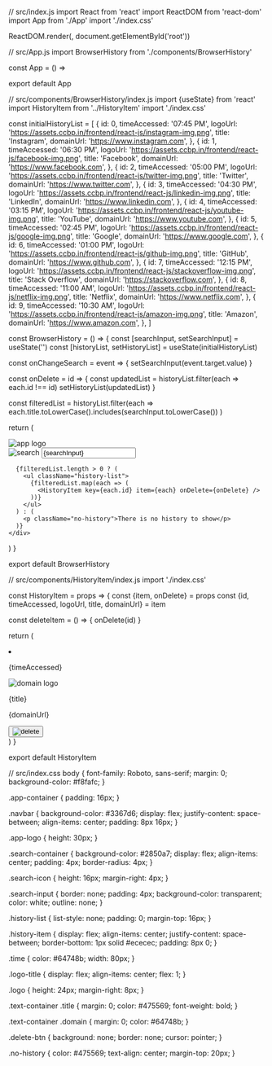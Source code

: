 // src/index.js
import React from 'react'
import ReactDOM from 'react-dom'
import App from './App'
import './index.css'

ReactDOM.render(<App />, document.getElementById('root'))

// src/App.js
import BrowserHistory from './components/BrowserHistory'

const App = () => <BrowserHistory />

export default App

// src/components/BrowserHistory/index.js
import {useState} from 'react'
import HistoryItem from '../HistoryItem'
import './index.css'

const initialHistoryList = [
  {
    id: 0,
    timeAccessed: '07:45 PM',
    logoUrl: 'https://assets.ccbp.in/frontend/react-js/instagram-img.png',
    title: 'Instagram',
    domainUrl: 'https://www.instagram.com',
  },
  {
    id: 1,
    timeAccessed: '06:30 PM',
    logoUrl: 'https://assets.ccbp.in/frontend/react-js/facebook-img.png',
    title: 'Facebook',
    domainUrl: 'https://www.facebook.com',
  },
  {
    id: 2,
    timeAccessed: '05:00 PM',
    logoUrl: 'https://assets.ccbp.in/frontend/react-js/twitter-img.png',
    title: 'Twitter',
    domainUrl: 'https://www.twitter.com',
  },
  {
    id: 3,
    timeAccessed: '04:30 PM',
    logoUrl: 'https://assets.ccbp.in/frontend/react-js/linkedin-img.png',
    title: 'LinkedIn',
    domainUrl: 'https://www.linkedin.com',
  },
  {
    id: 4,
    timeAccessed: '03:15 PM',
    logoUrl: 'https://assets.ccbp.in/frontend/react-js/youtube-img.png',
    title: 'YouTube',
    domainUrl: 'https://www.youtube.com',
  },
  {
    id: 5,
    timeAccessed: '02:45 PM',
    logoUrl: 'https://assets.ccbp.in/frontend/react-js/google-img.png',
    title: 'Google',
    domainUrl: 'https://www.google.com',
  },
  {
    id: 6,
    timeAccessed: '01:00 PM',
    logoUrl: 'https://assets.ccbp.in/frontend/react-js/github-img.png',
    title: 'GitHub',
    domainUrl: 'https://www.github.com',
  },
  {
    id: 7,
    timeAccessed: '12:15 PM',
    logoUrl: 'https://assets.ccbp.in/frontend/react-js/stackoverflow-img.png',
    title: 'Stack Overflow',
    domainUrl: 'https://stackoverflow.com',
  },
  {
    id: 8,
    timeAccessed: '11:00 AM',
    logoUrl: 'https://assets.ccbp.in/frontend/react-js/netflix-img.png',
    title: 'Netflix',
    domainUrl: 'https://www.netflix.com',
  },
  {
    id: 9,
    timeAccessed: '10:30 AM',
    logoUrl: 'https://assets.ccbp.in/frontend/react-js/amazon-img.png',
    title: 'Amazon',
    domainUrl: 'https://www.amazon.com',
  },
]

const BrowserHistory = () => {
  const [searchInput, setSearchInput] = useState('')
  const [historyList, setHistoryList] = useState(initialHistoryList)

  const onChangeSearch = event => {
    setSearchInput(event.target.value)
  }

  const onDelete = id => {
    const updatedList = historyList.filter(each => each.id !== id)
    setHistoryList(updatedList)
  }

  const filteredList = historyList.filter(each =>
    each.title.toLowerCase().includes(searchInput.toLowerCase())
  )

  return (
    <div className="app-container">
      <nav className="navbar">
        <img
          src="https://assets.ccbp.in/frontend/react-js/history-website-logo-img.png"
          alt="app logo"
          className="app-logo"
        />
        <div className="search-container">
          <img
            src="https://assets.ccbp.in/frontend/react-js/search-img.png"
            alt="search"
            className="search-icon"
          />
          <input
            type="search"
            value={searchInput}
            onChange={onChangeSearch}
            placeholder="Search history"
            className="search-input"
          />
        </div>
      </nav>

      {filteredList.length > 0 ? (
        <ul className="history-list">
          {filteredList.map(each => (
            <HistoryItem key={each.id} item={each} onDelete={onDelete} />
          ))}
        </ul>
      ) : (
        <p className="no-history">There is no history to show</p>
      )}
    </div>
  )
}

export default BrowserHistory

// src/components/HistoryItem/index.js
import './index.css'

const HistoryItem = props => {
  const {item, onDelete} = props
  const {id, timeAccessed, logoUrl, title, domainUrl} = item

  const deleteItem = () => {
    onDelete(id)
  }

  return (
    <li className="history-item">
      <p className="time">{timeAccessed}</p>
      <div className="logo-title">
        <img src={logoUrl} alt="domain logo" className="logo" />
        <div className="text-container">
          <p className="title">{title}</p>
          <p className="domain">{domainUrl}</p>
        </div>
      </div>
      <button
        className="delete-btn"
        onClick={deleteItem}
        data-testid="delete"
      >
        <img
          src="https://assets.ccbp.in/frontend/react-js/delete-img.png"
          alt="delete"
        />
      </button>
    </li>
  )
}

export default HistoryItem

// src/index.css
body {
  font-family: Roboto, sans-serif;
  margin: 0;
  background-color: #f8fafc;
}

.app-container {
  padding: 16px;
}

.navbar {
  background-color: #3367d6;
  display: flex;
  justify-content: space-between;
  align-items: center;
  padding: 8px 16px;
}

.app-logo {
  height: 30px;
}

.search-container {
  background-color: #2850a7;
  display: flex;
  align-items: center;
  padding: 4px;
  border-radius: 4px;
}

.search-icon {
  height: 16px;
  margin-right: 4px;
}

.search-input {
  border: none;
  padding: 4px;
  background-color: transparent;
  color: white;
  outline: none;
}

.history-list {
  list-style: none;
  padding: 0;
  margin-top: 16px;
}

.history-item {
  display: flex;
  align-items: center;
  justify-content: space-between;
  border-bottom: 1px solid #ececec;
  padding: 8px 0;
}

.time {
  color: #64748b;
  width: 80px;
}

.logo-title {
  display: flex;
  align-items: center;
  flex: 1;
}

.logo {
  height: 24px;
  margin-right: 8px;
}

.text-container .title {
  margin: 0;
  color: #475569;
  font-weight: bold;
}

.text-container .domain {
  margin: 0;
  color: #64748b;
}

.delete-btn {
  background: none;
  border: none;
  cursor: pointer;
}

.no-history {
  color: #475569;
  text-align: center;
  margin-top: 20px;
}
